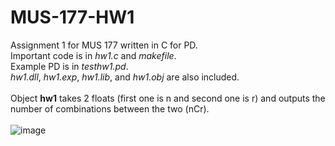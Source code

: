 # MUS-177-HW1
Assignment 1 for MUS 177 written in C for PD. <br>
Important code is in <em>hw1.c</em> and <em>makefile</em>. <br>
Example PD is in <em>testhw1.pd</em>. <br>
<em>hw1.dll</em>, <em>hw1.exp</em>, <em>hw1.lib</em>, and <em>hw1.obj</em> are also included. <br> <br>
Object <strong>hw1</strong> takes 2 floats (first one is n and second one is r) and outputs the number of combinations between the two (nCr). <br> <br>
![image](https://user-images.githubusercontent.com/74380180/151741960-68f21d02-9963-4bb0-b692-45e299e307a8.png)
